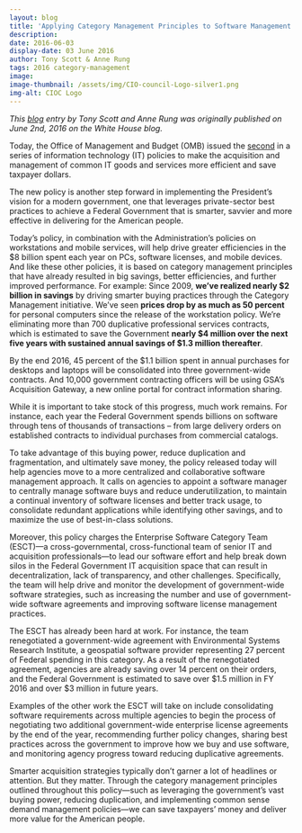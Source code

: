 ```yaml
---
layout: blog
title: 'Applying Category Management Principles to Software Management Practices'
description:
date: 2016-06-03
display-date: 03 June 2016
author: Tony Scott & Anne Rung
tags: 2016 category-management
image:
image-thumbnail: /assets/img/CIO-council-Logo-silver1.png
img-alt: CIOC Logo
---
```

_This [blog](https://www.whitehouse.gov/blog/2016/06/02/applying-category-management-principles-software-management-practices) entry by Tony Scott and Anne Rung was originally published on June 2nd, 2016 on the White House blog._

Today, the Office of Management and Budget (OMB) issued the [second](https://www.whitehouse.gov/sites/default/files/omb/memoranda/2016/m-16-12_1.pdf) in a series of information technology (IT) policies to make the acquisition and management of common IT goods and services more efficient and save taxpayer dollars.

The new policy is another step forward in implementing the President’s vision for a modern government, one that leverages private-sector best practices to achieve a Federal Government that is smarter, savvier and more effective in delivering for the American people.

Today’s policy, in combination with the Administration’s policies on workstations and mobile services, will help drive greater efficiencies in the $8 billion spent each year on PCs, software licenses, and mobile devices. And like these other policies, it is based on category management principles that have already resulted in big savings, better efficiencies, and further improved performance. For example: Since 2009, **we’ve realized nearly $2 billion in savings** by driving smarter buying practices through the Category Management initiative. We’ve seen **prices drop by as much as 50 percent** for personal computers since the release of the workstation policy. We’re eliminating more than 700 duplicative professional services contracts, which is estimated to save the Government **nearly $4 million over the next five years with sustained annual savings of $1.3 million thereafter**.

By the end 2016, 45 percent of the $1.1 billion spent in annual purchases for desktops and laptops will be consolidated into three government-wide contracts. And 10,000 government contracting officers will be using GSA’s Acquisition Gateway, a new online portal for contract information sharing.

While it is important to take stock of this progress, much work remains. For instance, each year the Federal Government spends billions on software through tens of thousands of transactions – from large delivery orders on established contracts to individual purchases from commercial catalogs.

To take advantage of this buying power, reduce duplication and fragmentation, and ultimately save money, the policy released today will help agencies move to a more centralized and collaborative software management approach. It calls on agencies to appoint a software manager to centrally manage software buys and reduce underutilization, to maintain a continual inventory of software licenses and better track usage, to consolidate redundant applications while identifying other savings, and to maximize the use of best-in-class solutions.

Moreover, this policy charges the Enterprise Software Category Team (ESCT)—a cross-governmental, cross-functional team of senior IT and acquisition professionals—to lead our software effort and help break down silos in the Federal Government IT acquisition space that can result in decentralization, lack of transparency, and other challenges. Specifically, the team will help drive and monitor the development of government-wide software strategies, such as increasing the number and use of government-wide software agreements and improving software license management practices.

The ESCT has already been hard at work. For instance, the team renegotiated a government-wide agreement with Environmental Systems Research Institute, a geospatial software provider representing 27 percent of Federal spending in this category. As a result of the renegotiated agreement, agencies are already saving over 14 percent on their orders, and the Federal Government is estimated to save over $1.5 million in FY 2016 and over $3 million in future years.

Examples of the other work the ESCT will take on include consolidating software requirements across multiple agencies to begin the process of negotiating two additional government-wide enterprise license agreements by the end of the year, recommending further policy changes, sharing best practices across the government to improve how we buy and use software, and monitoring agency progress toward reducing duplicative agreements.

Smarter acquisition strategies typically don’t garner a lot of headlines or attention. But they matter. Through the category management principles outlined throughout this policy—such as leveraging the government’s vast buying power, reducing duplication, and implementing common sense demand management policies—we can save taxpayers’ money and deliver more value for the American people.
